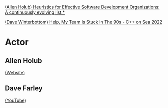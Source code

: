 [(Allen Holub) Heuristics for Effective Software Development Organizations: A continuously evolving list.\*](https://holub.com/heuristics/)

[(Dave Winterbottom) Help, My Team Is Stuck In The 90s - C++ on Sea 2022](https://www.youtube.com/watch?v=M1xFJedN-6Q)

# Actor

## Allen Holub
[(Website)](https://holub.com/)

## Dave Farley
[(YouTube)](https://www.youtube.com/c/ContinuousDelivery)
